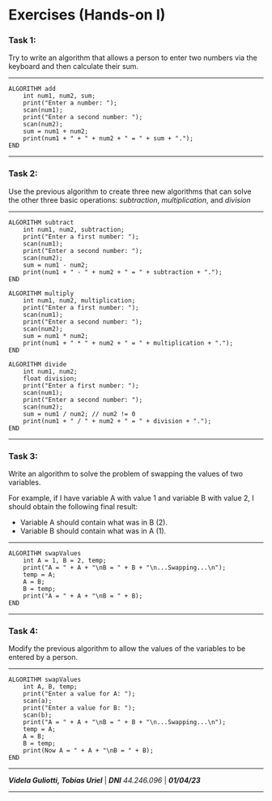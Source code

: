 # Exercises (Hands-on I)
### Task 1:
Try to write an algorithm that allows a person to enter two numbers via the keyboard and then calculate their sum.
- - -
    ALGORITHM add
        int num1, num2, sum;
        print("Enter a number: ");
        scan(num1);
        print("Enter a second number: ");
        scan(num2);
        sum = num1 + num2;
        print(num1 + " + " + num2 + " = " + sum + ".");
    END
- - -
### Task 2:
Use the previous algorithm to create three new algorithms that can solve the other three basic operations: _subtraction_, _multiplication_, and _division_
- - -
    ALGORITHM subtract
        int num1, num2, subtraction;
        print("Enter a first number: ");
        scan(num1);
        print("Enter a second number: ");
        scan(num2);
        sum = num1 - num2;
        print(num1 + " - " + num2 + " = " + subtraction + ".");
    END

    ALGORITHM multiply
        int num1, num2, multiplication;
        print("Enter a first number: ");
        scan(num1);
        print("Enter a second number: ");
        scan(num2);
        sum = num1 * num2;
        print(num1 + " * " + num2 + " = " + multiplication + ".");
    END

    ALGORITHM divide
        int num1, num2;
        float division;
        print("Enter a first number: ");
        scan(num1);
        print("Enter a second number: ");
        scan(num2);
        sum = num1 / num2; // num2 != 0
        print(num1 + " / " + num2 + " = " + division + ".");
    END
- - -
### Task 3:
Write an algorithm to solve the problem of swapping the values of two variables.

For example, if I have variable A with value 1 and variable B with value 2, I should obtain the following final result:

+ Variable A should contain what was in B (2).
+ Variable B should contain what was in A (1).
- - -
    ALGORITHM swapValues
        int A = 1, B = 2, temp;
        print("A = " + A + "\nB = " + B + "\n...Swapping...\n");
        temp = A;
        A = B;
        B = temp;
        print("A = " + A + "\nB = " + B);
    END
- - -
### Task 4:
Modify the previous algorithm to allow the values of the variables to be entered by a person.
- - -
    ALGORITHM swapValues
        int A, B, temp;
        print("Enter a value for A: ");
        scan(a);
        print("Enter a value for B: ");
        scan(b);
        print("A = " + A + "\nB = " + B + "\n...Swapping...\n");
        temp = A;
        A = B;
        B = temp;
        print(Now A = " + A + "\nB = " + B);
    END
- - -
___Videla Guliotti, Tobías Uriel___ | ___DNI___ _44.246.096_ | ___01/04/23___
- - -
